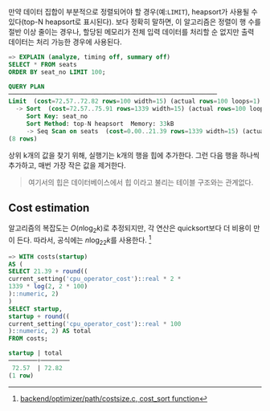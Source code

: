 만약 데이터 집합이 부분적으로 정렬되어야 할 경우(예:`LIMIT`), heapsort가 사용될 수 있다(top-N heapsort로 표시된다).
보다 정확히 말하면, 이 알고리즘은 정렬이 행 수를 절반 이상 줄이는 경우나, 할당된 메모리가 전체 입력 데이터를 처리할 순 없지만 출력 데이터는 처리 가능한 경우에 사용된다.

```sql
=> EXPLAIN (analyze, timing off, summary off)
SELECT * FROM seats
ORDER BY seat_no LIMIT 100;

QUERY PLAN
──────────────────────────────────────────────────────────
Limit  (cost=72.57..72.82 rows=100 width=15) (actual rows=100 loops=1)
  -> Sort  (cost=72.57..75.91 rows=1339 width=15) (actual rows=100 loops=1)
     Sort Key: seat_no
     Sort Method: top-N heapsort  Memory: 33kB
     -> Seq Scan on seats  (cost=0.00..21.39 rows=1339 width=15) (actual rows=1339 loops=1)
(8 rows)
```

상위 k개의 값을 찾기 위해, 실행기는 k개의 행을 힙에 추가한다.
그런 다음 행을 하나씩 추가하고, 매번 가장 작은 값을 제거한다.

> 여기서의 힙은 데이터베이스에서 힙 이라고 불리는 테이블 구조와는 관계없다. 

## Cost estimation
알고리즘의 복잡도는 $O(n\log_2k)$로 추정되지만, 각 연산은 quicksort보다 더 비용이 만이 든다. 따라서, 공식에는 $n\log_22k$를 사용한다. [^1]

```sql
=> WITH costs(startup)
AS (
SELECT 21.39 + round((
current_setting('cpu_operator_cost')::real * 2 *
1339 * log(2, 2 * 100)
)::numeric, 2)
)
SELECT startup,
startup + round((
current_setting('cpu_operator_cost')::real * 100
)::numeric, 2) AS total
FROM costs;

startup | total
────────+────────
 72.57  | 72.82
(1 row)
```


[^1]:[backend/optimizer/path/costsize.c, cost_sort function](https://git.postgresql.org/gitweb/?p=postgresql.git;a=blob;f=src/backend/optimizer/path/costsize.c;hb=REL_14_STABLE)

